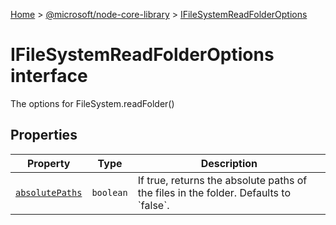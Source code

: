 [Home](./index) &gt; [@microsoft/node-core-library](./node-core-library.md) &gt; [IFileSystemReadFolderOptions](./node-core-library.ifilesystemreadfolderoptions.md)

# IFileSystemReadFolderOptions interface

The options for FileSystem.readFolder()

## Properties

|  Property | Type | Description |
|  --- | --- | --- |
|  [`absolutePaths`](./node-core-library.ifilesystemreadfolderoptions.absolutepaths.md) | `boolean` | If true, returns the absolute paths of the files in the folder. Defaults to \`false\`. |

